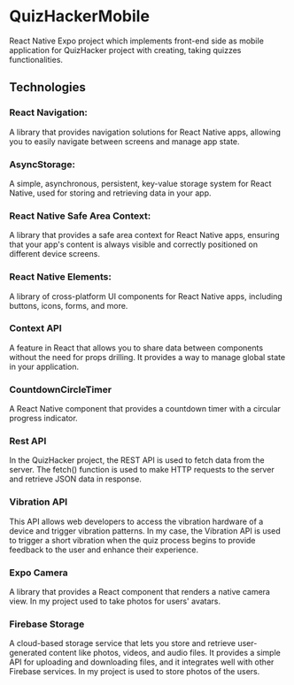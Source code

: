 # QuizHackerMobile
React Native Expo project which implements front-end side as mobile application for QuizHacker project with creating, taking quizzes functionalities.

## Technologies
### React Navigation:
A library that provides navigation solutions for React Native apps, allowing you to easily navigate between screens and manage app state.

### AsyncStorage:
A simple, asynchronous, persistent, key-value storage system for React Native, used for storing and retrieving data in your app.

### React Native Safe Area Context:
A library that provides a safe area context for React Native apps, ensuring that your app's content is always visible and correctly positioned on different device screens.

### React Native Elements:
A library of cross-platform UI components for React Native apps, including buttons, icons, forms, and more.

### Context API
A feature in React that allows you to share data between components without the need for props drilling. It provides a way to manage global state in your application.

### CountdownCircleTimer
A React Native component that provides a countdown timer with a circular progress indicator.

### Rest API
In the QuizHacker project, the REST API is used to fetch data from the server. The fetch() function is used to make HTTP requests to the server and retrieve JSON data in response.

### Vibration API
This API allows web developers to access the vibration hardware of a device and trigger vibration patterns. In my case, the Vibration API is used to trigger a short vibration when the quiz process begins to provide feedback to the user and enhance their experience.

### Expo Camera
A library that provides a React component that renders a native camera view. In my project used to take photos for users' avatars.

### Firebase Storage
A cloud-based storage service that lets you store and retrieve user-generated content like photos, videos, and audio files. It provides a simple API for uploading and downloading files, and it integrates well with other Firebase services. In my project is used to store photos of the users.

